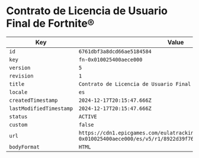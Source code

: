 # Contrato de Licencia de Usuario Final de Fortnite®

| Key | Value |
| --- | ----- |
| `id` | `6761dbf3a8dcd66ae5184584` |
| `key` | `fn-0x010025400aece000` |
| `version` | `5` |
| `revision` | `1` |
| `title` | `Contrato de Licencia de Usuario Final de Fortnite®` |
| `locale` | `es` |
| `createdTimestamp` | `2024-12-17T20:15:47.666Z` |
| `lastModifiedTimestamp` | `2024-12-17T20:15:47.666Z` |
| `status` | `ACTIVE` |
| `custom` | `false` |
| `url` | `https://cdn1.epicgames.com/eulatracking-download/fn-0x010025400aece000/es/v5/r1/8922d39f7661129fd07697ccf5e45c65.pdf` |
| `bodyFormat` | `HTML` |
